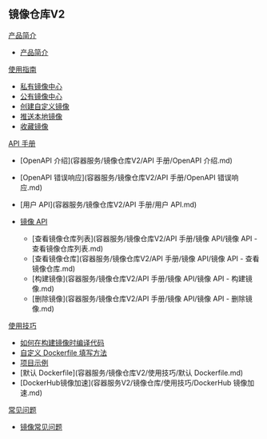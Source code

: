 ## 镜像仓库V2

[产品简介]()
 
  * [产品简介](容器服务/镜像仓库V2/产品简介/镜像仓库产品简介.md)

[使用指南]()

  * [私有镜像中心](容器服务/镜像仓库V2/使用指南/私有镜像中心.md)
  * [公有镜像中心](容器服务/镜像仓库V2/使用指南/公有镜像中心.md)
  * [创建自定义镜像](容器服务/镜像仓库V2/使用指南/创建自定义镜像.md)
  * [推送本地镜像](容器服务/镜像仓库V2/使用指南/推送本地镜像.md)
  * [收藏镜像](容器服务/镜像仓库V2/使用指南/收藏镜像.md)

[API 手册]()

* [OpenAPI 介绍](容器服务/镜像仓库V2/API 手册/OpenAPI 介绍.md)
* [OpenAPI 错误响应](容器服务/镜像仓库V2/API 手册/OpenAPI 错误响应.md)
* [用户 API](容器服务/镜像仓库V2/API 手册/用户 API.md)
* [镜像 API]()

  * [查看镜像仓库列表](容器服务/镜像仓库V2/API 手册/镜像 API/镜像 API - 查看镜像仓库列表.md)
  * [查看镜像仓库](容器服务/镜像仓库V2/API 手册/镜像 API/镜像 API - 查看镜像仓库.md)
  * [构建镜像](容器服务/镜像仓库V2/API 手册/镜像 API/镜像 API - 构建镜像.md)
  * [删除镜像](容器服务/镜像仓库V2/API 手册/镜像 API/镜像 API - 删除镜像.md)

[使用技巧]()

* [如何在构建镜像时编译代码](容器服务/镜像仓库V2/使用技巧/如何在构建镜像时编译代码.md)
* [自定义 Dockerfile 填写方法](容器服务/镜像仓库V2/使用技巧/自定义Dockerfile填写方法.md)
* [项目示例](容器服务/镜像仓库V2/使用技巧/项目示例.md)
* [默认 Dockerfile](容器服务/镜像仓库V2/使用技巧/默认 Dockerfile.md)
* [DockerHub镜像加速](容器服务V2/镜像仓库/使用技巧/DockerHub 镜像加速.md)

[常见问题]()

  * [镜像常见问题](容器服务/镜像仓库V2/常见问题/镜像仓库常见问题.md)